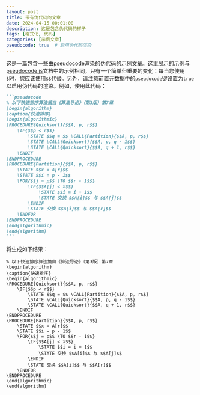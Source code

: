 ```yaml
---
layout: post
title: 带有伪代码的文章
date: 2024-04-15 00:01:00
description: 这是包含伪代码的样子
tags: [格式化, 代码]
categories: [示例文章]
pseudocode: true  # 启用伪代码渲染
---
```


这是一篇包含一些由[pseudocode](https://github.com/SaswatPadhi/pseudocode.js)渲染的伪代码的示例文章。这里展示的示例与[pseudocode.js](https://saswat.padhi.me/pseudocode.js/)文档中的示例相同，只有一个简单但重要的变化：每当您使用`$`时，您应该使用`$$`代替。另外，请注意前置元数据中的`pseudocode`键设置为`true`以启用伪代码的渲染。例如，使用此代码：

````markdown
```pseudocode
% 以下快速排序算法摘自《算法导论》（第3版）第7章
\begin{algorithm}
\caption{快速排序}
\begin{algorithmic}
\PROCEDURE{Quicksort}{$$A, p, r$$}
    \IF{$$p < r$$}
        \STATE $$q = $$ \CALL{Partition}{$$A, p, r$$}
        \STATE \CALL{Quicksort}{$$A, p, q - 1$$}
        \STATE \CALL{Quicksort}{$$A, q + 1, r$$}
    \ENDIF
\ENDPROCEDURE
\PROCEDURE{Partition}{$$A, p, r$$}
    \STATE $$x = A[r]$$
    \STATE $$i = p - 1$$
    \FOR{$$j = p$$ \TO $$r - 1$$}
        \IF{$$A[j] < x$$}
            \STATE $$i = i + 1$$
            \STATE 交换 $$A[i]$$ 与 $$A[j]$$
        \ENDIF
        \STATE 交换 $$A[i]$$ 与 $$A[r]$$
    \ENDFOR
\ENDPROCEDURE
\end{algorithmic}
\end{algorithm}
```
````

将生成如下结果：

```pseudocode
% 以下快速排序算法摘自《算法导论》（第3版）第7章
\begin{algorithm}
\caption{快速排序}
\begin{algorithmic}
\PROCEDURE{Quicksort}{$$A, p, r$$}
    \IF{$$p < r$$}
        \STATE $$q = $$ \CALL{Partition}{$$A, p, r$$}
        \STATE \CALL{Quicksort}{$$A, p, q - 1$$}
        \STATE \CALL{Quicksort}{$$A, q + 1, r$$}
    \ENDIF
\ENDPROCEDURE
\PROCEDURE{Partition}{$$A, p, r$$}
    \STATE $$x = A[r]$$
    \STATE $$i = p - 1$$
    \FOR{$$j = p$$ \TO $$r - 1$$}
        \IF{$$A[j] < x$$}
            \STATE $$i = i + 1$$
            \STATE 交换 $$A[i]$$ 与 $$A[j]$$
        \ENDIF
        \STATE 交换 $$A[i]$$ 与 $$A[r]$$
    \ENDFOR
\ENDPROCEDURE
\end{algorithmic}
\end{algorithm}
```
